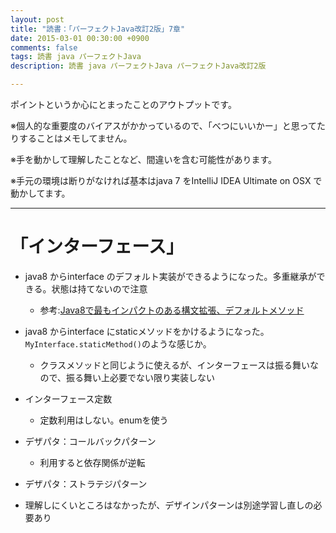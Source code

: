 ```yaml
---
layout: post
title: "読書：「パーフェクトJava改訂2版」7章"
date: 2015-03-01 00:30:00 +0900
comments: false
tags: 読書 java パーフェクトJava
description: 読書 java パーフェクトJava パーフェクトJava改訂2版

---
```


ポイントというか心にとまったことのアウトプットです。

※個人的な重要度のバイアスがかかっているので、「べつにいいかー」と思ってたりすることはメモしてません。

※手を動かして理解したことなど、間違いを含む可能性があります。

※手元の環境は断りがなければ基本はjava 7 をIntelliJ IDEA Ultimate on OSX で動かしてます。

---

# 「インターフェース」

<!--more-->

* java8 からinterface のデフォルト実装ができるようになった。多重継承ができる。状態は持てないので注意
    * 参考:[Java8で最もインパクトのある構文拡張、デフォルトメソッド](http://d.hatena.ne.jp/nowokay/20130610)

* java8 からinterface にstaticメソッドをかけるようになった。`MyInterface.staticMethod()`のような感じか。
    * クラスメソッドと同じように使えるが、インターフェースは振る舞いなので、振る舞い上必要でない限り実装しない
* インターフェース定数
    * 定数利用はしない。enumを使う
* デザパタ：コールバックパターン
    * 利用すると依存関係が逆転
* デザパタ：ストラテジパターン

* 理解しにくいところはなかったが、デザインパターンは別途学習し直しの必要あり


